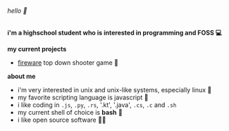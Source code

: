 ###### hello 👋

**i'm a highschool student who is interested in programming and FOSS 💻**


**my current projects**
- [fireware](http://github.com/hcandar/fireware) top down shooter game 🔫

**about me**
- i'm very interested in unix and unix-like systems, especially linux 🐧
- my favorite scripting language is javascript 📜
- i like coding in `.js`, `.py`, `.rs`, '.kt', '.java', `.cs`, `.c` and `.sh`
- my current shell of choice is **bash** 🐚
- i like open source software 👨‍💻
